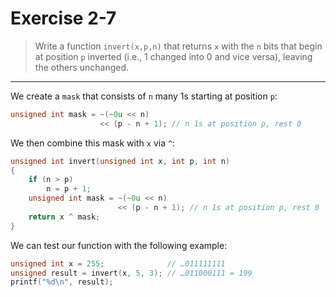 # Exercise 2-7

> Write a function `invert(x,p,n)` that returns `x` with the `n` bits that begin at position `p` inverted (i.e., 1 changed into 0 and vice versa), leaving the others unchanged.

---

We create a `mask` that consists of `n` many 1s starting at position `p`:
```c
unsigned int mask = ~(~0u << n)
                    << (p - n + 1); // n 1s at position p, rest 0
```
We then combine this mask with `x` via `^`:
```c
unsigned int invert(unsigned int x, int p, int n)
{
	if (n > p)
		n = p + 1;
	unsigned int mask = ~(~0u << n)
	                    << (p - n + 1); // n 1s at position p, rest 0
	return x ^ mask;
}
```

We can test our function with the following example:
```c
unsigned int x = 255;              // …011111111
unsigned result = invert(x, 5, 3); // …011000111 = 199
printf("%d\n", result);
```

